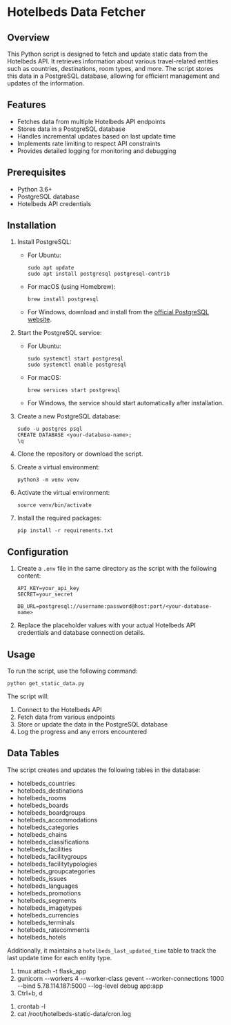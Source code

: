 # Hotelbeds Data Fetcher

## Overview

This Python script is designed to fetch and update static data from the Hotelbeds API. It retrieves information about various travel-related entities such as countries, destinations, room types, and more. The script stores this data in a PostgreSQL database, allowing for efficient management and updates of the information.

## Features

- Fetches data from multiple Hotelbeds API endpoints
- Stores data in a PostgreSQL database
- Handles incremental updates based on last update time
- Implements rate limiting to respect API constraints
- Provides detailed logging for monitoring and debugging

## Prerequisites

- Python 3.6+
- PostgreSQL database
- Hotelbeds API credentials

## Installation

1. Install PostgreSQL:
   - For Ubuntu:
     ```
     sudo apt update
     sudo apt install postgresql postgresql-contrib
     ```
   - For macOS (using Homebrew):
     ```
     brew install postgresql
     ```
   - For Windows, download and install from the [official PostgreSQL website](https://www.postgresql.org/download/windows/).

2. Start the PostgreSQL service:
   - For Ubuntu:
     ```
     sudo systemctl start postgresql
     sudo systemctl enable postgresql
     ```
   - For macOS:
     ```
     brew services start postgresql
     ```
   - For Windows, the service should start automatically after installation.

3. Create a new PostgreSQL database:
   ```
   sudo -u postgres psql
   CREATE DATABASE <your-database-name>;
   \q
   ```

4. Clone the repository or download the script.

5. Create a virtual environment:
   ```
   python3 -m venv venv
   ```

6. Activate the virtual environment:
   ```
   source venv/bin/activate
   ```

7. Install the required packages:
   ```
   pip install -r requirements.txt
   ```

## Configuration

1. Create a `.env` file in the same directory as the script with the following content:

   ```
   API_KEY=your_api_key
   SECRET=your_secret
   
   DB_URL=postgresql://username:password@host:port/<your-database-name>
   ```

2. Replace the placeholder values with your actual Hotelbeds API credentials and database connection details.

## Usage

To run the script, use the following command:

```
python get_static_data.py
```

The script will:
1. Connect to the Hotelbeds API
2. Fetch data from various endpoints
3. Store or update the data in the PostgreSQL database
4. Log the progress and any errors encountered

## Data Tables

The script creates and updates the following tables in the database:

- hotelbeds_countries
- hotelbeds_destinations
- hotelbeds_rooms
- hotelbeds_boards
- hotelbeds_boardgroups
- hotelbeds_accommodations
- hotelbeds_categories
- hotelbeds_chains
- hotelbeds_classifications
- hotelbeds_facilities
- hotelbeds_facilitygroups
- hotelbeds_facilitytypologies
- hotelbeds_groupcategories
- hotelbeds_issues
- hotelbeds_languages
- hotelbeds_promotions
- hotelbeds_segments
- hotelbeds_imagetypes
- hotelbeds_currencies
- hotelbeds_terminals
- hotelbeds_ratecomments
- hotelbeds_hotels

Additionally, it maintains a `hotelbeds_last_updated_time` table to track the last update time for each entity type.

<!-- run server with gunicorn -->
1. tmux attach -t flask_app
2. gunicorn --workers 4 --worker-class gevent --worker-connections 1000 --bind 5.78.114.187:5000 --log-level debug app:app
3. Ctrl+b, d

<!-- check cron job and monitor logs -->
1. crontab -l
2. cat /root/hotelbeds-static-data/cron.log
